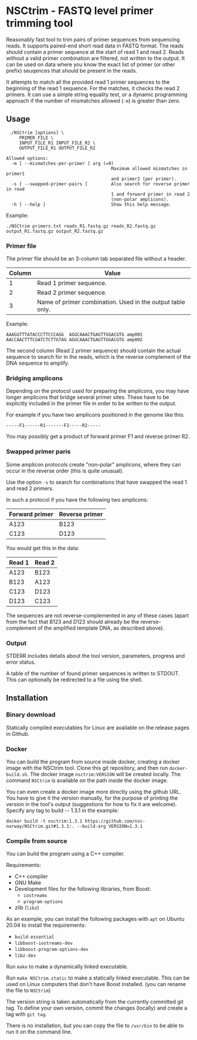 # NSCtrim - FASTQ level primer trimming tool

Reasonably fast tool to trim pairs of primer sequences from sequencing reads.
It supports paired-end short read data in FASTQ format. The reads should contain
a primer sequence at the start of read 1 and read 2. Reads without a valid
primer combination are filtered, not written to the output. It can be used on
data where you know the exact list of primer (or other prefix) seuqences that
should be present in the reads.

It attempts to match all the provided read 1 primer sequences to the beginning of
the read 1 sequence. For the matches, it checks the read 2 primers. It can use a
simple string equality test, or a dynamic programming approach if the number of 
mismatches allowed (`-m`) is greater than zero.



## Usage

```
 ./NSCtrim [options] \
     PRIMER_FILE \
     INPUT_FILE_R1 INPUT_FILE_R2 \
     OUTPUT_FILE_R1 OUTPUT_FILE_R2 

Allowed options:
  -m [ --mismatches-per-primer ] arg (=0)
                                        Maximum allowed mismatches in primer1 
                                        and primer2 (per primer).
  -s [ --swapped-primer-pairs ]         Also search for reverse primer in read 
                                        1 and forward primer in read 2 
                                        (non-polar amplicons).
  -h [ --help ]                         Show this help message.

```

Example:
```
./NSCtrim primers.txt reads_R1.fastq.gz reads_R2.fastq.gz output_R1.fastq.gz output_R2.fastq.gz
```

### Primer file

The primer file should be an 3-column tab separated file without a header. 

| Column | Value        |
|--------|--------------|
| 1     | Read 1 primer sequence. |
| 2     | Read 2 primer sequence. |
| 3     | Name of primer combination. Used in the output table only. |

Example:

```
AAAGGTTTATACCCTTCCCAGG  AGGCAAACTGAGTTGGACGTG amp001
AACCAACTTTCGATCTCTTGTAG AGGCAAACTGAGTTGGACGTG amp002
```

The second column (Read 2 primer sequence) should contain the actual sequence to search for in
the reads, which is the reverse complement of the DNA sequence to amplify.


### Bridging amplicons

Depending on the protocol used for preparing the amplicons, you may have longer amplicons
that bridge several primer sites. These have to be explicitly included in the primer file in order to
be written to the output.

For example if you have two amplicons positioned in the genome like this:
```
-----F1------R1-------F2-----R2-----
```
You may possibly get a product of forward primer F1 and reverse primer R2.


### Swapped primer paris

Some amplicon protocols create "non-polar" amplicons, where they can occur in the reverse
order (this is quite unusual).

Use the option `-s` to search for combinations that have swapped the read 1 and read 2 primers.

In such a protocol if you have the following two amplicons:

| Forward primer | Reverse primer        |
|--------|--------------|
| A123   | B123 |
| C123   | D123 |


You would get this in the data:

| Read 1 | Read 2   |
|--------|------|
| A123   | B123 |
| B123   | A123 |
| C123   | D123 |
| D123   | C123 |

The sequences are not reverse-complemented in any of these cases (apart from the fact that
B123 and D123 should already be the reverse-complement of the amplified template DNA, as
described above).


### Output

STDERR includes detalis about the tool version, parameters, progress and error status.

A table of the number of found primer sequences is written to STDOUT. This can optionally
be redirected to a file using the shell.


## Installation

### Binary download

Statically compiled executables for Linux are available on the release pages in Github.

### Docker

You can build the program from source inside docker, creating a docker image with the NSCtrim tool.
Clone this git repository, and then run `docker-build.sh`. The docker image `nsctrim:VERSION` will be created locally.
The command `NSCtrim` is available on the path inside the docker image.

You can even create a docker image more directly using the github URL. You have to give it the version manually, for the purpose of printing the version in the tool's output (suggestions for how to fix it are welcome). Specify any tag to build -- 1.3.1 in the example:

```
docker build -t nsctrim:1.3.1 https://github.com/nsc-norway/NSCtrim.git#1.3.1:. --build-arg VERSION=1.3.1
```

### Compile from source

You can build the program using a C++ compiler.

Requirements:

* C++ compiler
* GNU Make
* Development files for the following libraries, from Boost:
    * `iostreams`
    * `program-options`
* zlib (`libz`)

As an example, you can install the following packages with `apt` on Ubuntu 20.04 to install the requirements:

* `build-essential`
* `libboost-iostreams-dev`
* `libboost-program-options-dev`
* `libz-dev`


Run `make` to make a dynamically linked executable.

Run `make NSCtrim.static` to make a statically linked executable. This can be used on Linux computers that don't have Boost installed. (you can rename the file to `NSCtrim`)

The version string is taken automatically from the currently committed git tag. To define your own version, commit the changes (locally) and create a tag with `git tag`.

There is no installation, but you can copy the file to `/usr/bin` to be able to run it on the command line.
